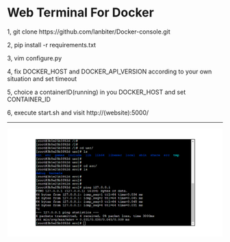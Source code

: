 <h1>Web Terminal For Docker</h1>

<p>1, git clone https://github.com/lanbiter/Docker-console.git</p>
<p>2, pip install -r requirements.txt</p>
<p>3, vim configure.py</p>
<p>4, fix DOCKER_HOST and DOCKER_API_VERSION according to your own situation and set timeout</p>
<p>5, choice a containerID(running) in you DOCKER_HOST and set CONTAINER_ID</p>
<p>6, execute start.sh and visit http://(website):5000/</p>
<hr>
<img src='static/show.png'>
